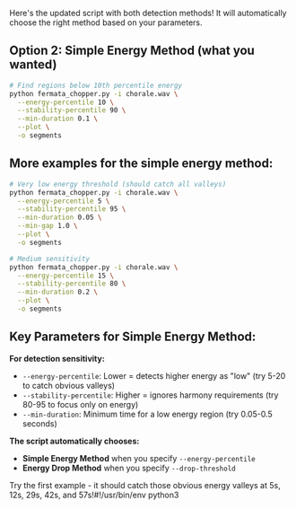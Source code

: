 Here's the updated script with both detection methods! It will automatically choose the right method based on your parameters.

## Option 2: Simple Energy Method (what you wanted)
```bash
# Find regions below 10th percentile energy
python fermata_chopper.py -i chorale.wav \
  --energy-percentile 10 \
  --stability-percentile 90 \
  --min-duration 0.1 \
  --plot \
  -o segments
```

## More examples for the simple energy method:
```bash
# Very low energy threshold (should catch all valleys)
python fermata_chopper.py -i chorale.wav \
  --energy-percentile 5 \
  --stability-percentile 95 \
  --min-duration 0.05 \
  --min-gap 1.0 \
  --plot \
  -o segments

# Medium sensitivity
python fermata_chopper.py -i chorale.wav \
  --energy-percentile 15 \
  --stability-percentile 80 \
  --min-duration 0.2 \
  --plot \
  -o segments

```

## Key Parameters for Simple Energy Method:

**For detection sensitivity:**
- `--energy-percentile`: Lower = detects higher energy as "low" (try 5-20 to catch obvious valleys)
- `--stability-percentile`: Higher = ignores harmony requirements (try 80-95 to focus only on energy)
- `--min-duration`: Minimum time for a low energy region (try 0.05-0.5 seconds)

**The script automatically chooses:**
- **Simple Energy Method** when you specify `--energy-percentile` 
- **Energy Drop Method** when you specify `--drop-threshold`

Try the first example - it should catch those obvious energy valleys at 5s, 12s, 29s, 42s, and 57s!#!/usr/bin/env python3
